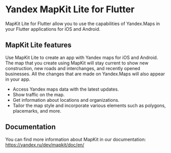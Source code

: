 # Yandex MapKit Lite for Flutter

MapKit Lite for Flutter allow you to use the capabilities of Yandex.Maps in your Flutter applications for iOS and Android.

## MapKit Lite features

Use MapKit Lite to create an app with Yandex maps for iOS and Android. The map that you create using MapKit will stay current to show new construction, new roads and interchanges, and recently opened businesses. All the changes that are made on Yandex.Maps will also appear in your app.

- Access Yandex maps data with the latest updates.
- Show traffic on the map.
- Get information about locations and organizations.
- Tailor the map style and incorporate various elements such as polygons, placemarks, and more.

## Documentation

You can find more information about MapKit in our documentation: https://yandex.ru/dev/mapkit/doc/en/
